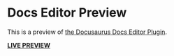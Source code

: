 # Docs Editor Preview
This is a preview of [the Docusaurus Docs Editor Plugin](https://github.com/jlvandenhout/docusaurus-plugin-docs-editor).

[**LIVE PREVIEW**](https://jlvandenhout.github.io/docusaurus-plugin-docs-editor)